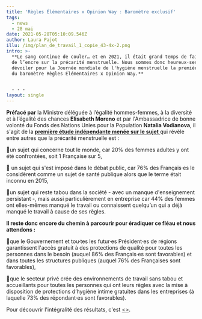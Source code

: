 ```yaml
---
title: 'Règles Élémentaires x Opinion Way : Baromètre exclusif'
tags:
  - news
  - 28 mai
date: 2021-05-28T05:10:09.546Z
author: Laura Pajot
illu: /img/plan_de_travail_1_copie_43-4x-2.png
intro: >-
  **Le sang continue de couler… et en 2021, il était grand temps de faire couler
  de l’encre sur la précarité menstruelle. Nous sommes donc heureux·ses de vous
  dévoiler pour la Journée mondiale de l'hygiène menstruelle la première édition
  du baromètre Règles Élémentaires x Opinion Way.**


  - - -
layout: single
---
```

**Préfacé par** la Ministre déléguée à l’égalité hommes-femmes, à la diversité et à l’égalité des chances **Elisabeth Moreno** et par l'Ambassadrice de bonne volonté du Fonds des Nations Unies pour la Population **Natalia Vodianova**, il s'agit de la [**première étude indépendante menée sur le sujet** ](https://drive.google.com/file/d/1d9guON13dumwq_0zT2LHqGZDo5W9OXYi/view)qui révèle entre autres que la précarité menstruelle est : 

📍un sujet qui concerne tout le monde, car 20% des femmes adultes y ont été confrontées, soit 1 Française sur 5,

📍 un sujet qui s'est imposé dans le débat public, car 76% des Français·es le considèrent comme un sujet de santé publique alors que le terme était inconnu en 2015,

📍un sujet qui reste tabou dans la société - avec un manque d'enseignement persistant -, mais aussi particulièrement en entreprise car 44% des femmes ont elles-mêmes manqué le travail ou connaissent quelqu’un qui a déjà manqué le travail à cause de ses règles.

**Il reste donc encore du chemin à parcourir pour éradiquer ce fléau et nous attendons :**

📍que le Gouvernement et tou·tes les futur·es Président·es de régions garantissent l'accès gratuit à des protections de qualité pour toutes les personnes dans le besoin (auquel 86% des Français·es sont favorables) et dans toutes les structures publiques (auquel 76% des Françaises sont favorables),

📍que le secteur privé crée des environnements de travail sans tabou et accueillants pour toutes les personnes qui ont leurs règles avec la mise à disposition de protections d’hygiène intime gratuites dans les entreprises (à laquelle 73% des répondant·es sont favorables).



Pour découvrir l'intégralité des résultats, c'est [<<ici>>](https://drive.google.com/file/d/1d9guON13dumwq_0zT2LHqGZDo5W9OXYi/view).
